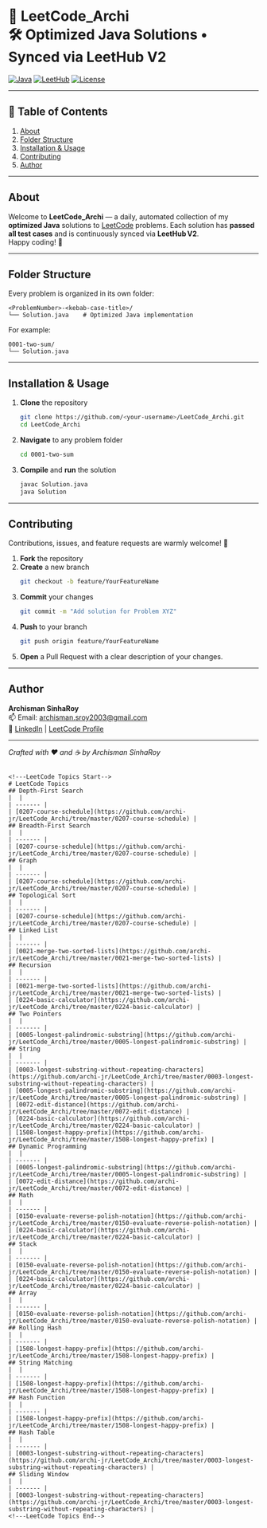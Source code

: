                                           
🚀 LeetCode_Archi  
🛠️  Optimized Java Solutions • Synced via LeetHub V2
==============================================================================


[![Java](https://img.shields.io/badge/Java-17-blue?logo=java)](https://www.java.com/) 
[![LeetHub](https://img.shields.io/badge/LeetHub-V2-green)](https://github.com/leet-hub/LeetHub) 
[![License](https://img.shields.io/badge/License-MIT-lightgrey)](#)

---

## 📖 Table of Contents

1. [About](#about)  
2. [Folder Structure](#folder-structure)  
3. [Installation & Usage](#installation--usage)  
4. [Contributing](#contributing)  
5. [Author](#author)  

---

## About

Welcome to **LeetCode_Archi** — a daily, automated collection of my **optimized Java** solutions to [LeetCode](https://leetcode.com/) problems. Each solution has **passed all test cases** and is continuously synced via **LeetHub V2**.  
Happy coding! 🎉

---

## Folder Structure

Every problem is organized in its own folder:

```
<ProblemNumber>-<kebab-case-title>/
└── Solution.java    # Optimized Java implementation
```

For example:

```
0001-two-sum/
└── Solution.java
```

---

## Installation & Usage

1. **Clone** the repository  
   ```bash
   git clone https://github.com/<your-username>/LeetCode_Archi.git
   cd LeetCode_Archi
   ```
2. **Navigate** to any problem folder  
   ```bash
   cd 0001-two-sum
   ```
3. **Compile** and **run** the solution  
   ```bash
   javac Solution.java
   java Solution
   ```

---

## Contributing

Contributions, issues, and feature requests are warmly welcome! 🙏

1. **Fork** the repository  
2. **Create** a new branch  
   ```bash
   git checkout -b feature/YourFeatureName
   ```
3. **Commit** your changes  
   ```bash
   git commit -m "Add solution for Problem XYZ"
   ```
4. **Push** to your branch  
   ```bash
   git push origin feature/YourFeatureName
   ```
5. **Open** a Pull Request with a clear description of your changes.

---

## Author

**Archisman SinhaRoy**  
📫 Email: archisman.sroy2003@gmail.com  
🔗 [LinkedIn](https://www.linkedin.com/in/archisman-sroy/) | [LeetCode Profile](https://leetcode.com/u/user7916bt/)  

---

*Crafted with ❤️ and ☕ by Archisman SinhaRoy*  
```

<!---LeetCode Topics Start-->
# LeetCode Topics
## Depth-First Search
|  |
| ------- |
| [0207-course-schedule](https://github.com/archi-jr/LeetCode_Archi/tree/master/0207-course-schedule) |
## Breadth-First Search
|  |
| ------- |
| [0207-course-schedule](https://github.com/archi-jr/LeetCode_Archi/tree/master/0207-course-schedule) |
## Graph
|  |
| ------- |
| [0207-course-schedule](https://github.com/archi-jr/LeetCode_Archi/tree/master/0207-course-schedule) |
## Topological Sort
|  |
| ------- |
| [0207-course-schedule](https://github.com/archi-jr/LeetCode_Archi/tree/master/0207-course-schedule) |
## Linked List
|  |
| ------- |
| [0021-merge-two-sorted-lists](https://github.com/archi-jr/LeetCode_Archi/tree/master/0021-merge-two-sorted-lists) |
## Recursion
|  |
| ------- |
| [0021-merge-two-sorted-lists](https://github.com/archi-jr/LeetCode_Archi/tree/master/0021-merge-two-sorted-lists) |
| [0224-basic-calculator](https://github.com/archi-jr/LeetCode_Archi/tree/master/0224-basic-calculator) |
## Two Pointers
|  |
| ------- |
| [0005-longest-palindromic-substring](https://github.com/archi-jr/LeetCode_Archi/tree/master/0005-longest-palindromic-substring) |
## String
|  |
| ------- |
| [0003-longest-substring-without-repeating-characters](https://github.com/archi-jr/LeetCode_Archi/tree/master/0003-longest-substring-without-repeating-characters) |
| [0005-longest-palindromic-substring](https://github.com/archi-jr/LeetCode_Archi/tree/master/0005-longest-palindromic-substring) |
| [0072-edit-distance](https://github.com/archi-jr/LeetCode_Archi/tree/master/0072-edit-distance) |
| [0224-basic-calculator](https://github.com/archi-jr/LeetCode_Archi/tree/master/0224-basic-calculator) |
| [1508-longest-happy-prefix](https://github.com/archi-jr/LeetCode_Archi/tree/master/1508-longest-happy-prefix) |
## Dynamic Programming
|  |
| ------- |
| [0005-longest-palindromic-substring](https://github.com/archi-jr/LeetCode_Archi/tree/master/0005-longest-palindromic-substring) |
| [0072-edit-distance](https://github.com/archi-jr/LeetCode_Archi/tree/master/0072-edit-distance) |
## Math
|  |
| ------- |
| [0150-evaluate-reverse-polish-notation](https://github.com/archi-jr/LeetCode_Archi/tree/master/0150-evaluate-reverse-polish-notation) |
| [0224-basic-calculator](https://github.com/archi-jr/LeetCode_Archi/tree/master/0224-basic-calculator) |
## Stack
|  |
| ------- |
| [0150-evaluate-reverse-polish-notation](https://github.com/archi-jr/LeetCode_Archi/tree/master/0150-evaluate-reverse-polish-notation) |
| [0224-basic-calculator](https://github.com/archi-jr/LeetCode_Archi/tree/master/0224-basic-calculator) |
## Array
|  |
| ------- |
| [0150-evaluate-reverse-polish-notation](https://github.com/archi-jr/LeetCode_Archi/tree/master/0150-evaluate-reverse-polish-notation) |
## Rolling Hash
|  |
| ------- |
| [1508-longest-happy-prefix](https://github.com/archi-jr/LeetCode_Archi/tree/master/1508-longest-happy-prefix) |
## String Matching
|  |
| ------- |
| [1508-longest-happy-prefix](https://github.com/archi-jr/LeetCode_Archi/tree/master/1508-longest-happy-prefix) |
## Hash Function
|  |
| ------- |
| [1508-longest-happy-prefix](https://github.com/archi-jr/LeetCode_Archi/tree/master/1508-longest-happy-prefix) |
## Hash Table
|  |
| ------- |
| [0003-longest-substring-without-repeating-characters](https://github.com/archi-jr/LeetCode_Archi/tree/master/0003-longest-substring-without-repeating-characters) |
## Sliding Window
|  |
| ------- |
| [0003-longest-substring-without-repeating-characters](https://github.com/archi-jr/LeetCode_Archi/tree/master/0003-longest-substring-without-repeating-characters) |
<!---LeetCode Topics End-->
